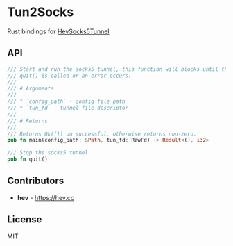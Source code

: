 # Tun2Socks

Rust bindings for [HevSocks5Tunnel](https://github.com/heiher/hev-socks5-tunnel)

## API

```rust
/// Start and run the socks5 tunnel, this function will blocks until the
/// quit() is called or an error occurs.
///
/// # Arguments
///
/// * `config_path` - config file path
/// * `tun_fd` - tunnel file descriptor
///
/// # Returns
///
/// Returns Ok(()) on successful, otherwise returns non-zero.
pub fn main(config_path: &Path, tun_fd: RawFd) -> Result<(), i32>

/// Stop the socks5 tunnel.
pub fn quit()
```

## Contributors

* **hev** - https://hev.cc

## License

MIT
